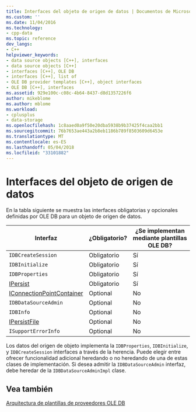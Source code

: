 ```yaml
---
title: Interfaces del objeto de origen de datos | Documentos de Microsoft
ms.custom: ''
ms.date: 11/04/2016
ms.technology:
- cpp-data
ms.topic: reference
dev_langs:
- C++
helpviewer_keywords:
- data source objects [C++], interfaces
- data source objects [C++]
- interfaces [C++], OLE DB
- interfaces [C++], list of
- OLE DB provider templates [C++], object interfaces
- OLE DB [C++], interfaces
ms.assetid: 929e100c-c08c-4b64-8437-d8d1357226f6
author: mikeblome
ms.author: mblome
ms.workload:
- cplusplus
- data-storage
ms.openlocfilehash: 1c8aaed0a9f50e20dba5938b9b37425f4caa2bb1
ms.sourcegitcommit: 76b7653ae443a2b8eb1186b789f8503609d6453e
ms.translationtype: MT
ms.contentlocale: es-ES
ms.lasthandoff: 05/04/2018
ms.locfileid: "33101882"
---
```

# <a name="data-source-object-interfaces"></a>Interfaces del objeto de origen de datos
En la tabla siguiente se muestra las interfaces obligatorias y opcionales definidas por OLE DB para un objeto de origen de datos.  
  
|Interfaz|¿Obligatorio?|¿Se implementan mediante plantillas OLE DB?|  
|---------------|---------------|--------------------------------------|  
|`IDBCreateSession`|Obligatorio|Sí|  
|`IDBInitialize`|Obligatorio|Sí|  
|`IDBProperties`|Obligatorio|Sí|  
|[IPersist](http://msdn.microsoft.com/library/windows/desktop/ms688695)|Obligatorio|Sí|  
|[IConnectionPointContainer](http://msdn.microsoft.com/library/windows/desktop/ms683857)|Optional|No|  
|`IDBDataSourceAdmin`|Optional|No|  
|`IDBInfo`|Optional|No|  
|[IPersistFile](http://msdn.microsoft.com/library/windows/desktop/ms687223)|Optional|No|  
|`ISupportErrorInfo`|Optional|No|  
  
 Los datos del origen de objeto implementa la `IDBProperties`, `IDBInitialize`, y `IDBCreateSession` interfaces a través de la herencia. Puede elegir entre ofrecer funcionalidad adicional heredando o no heredando de una de estas clases de implementación. Si desea admitir la `IDBDataSourceAdmin` interfaz, debe heredar de la `IDBDataSourceAdminImpl` clase.  
  
## <a name="see-also"></a>Vea también  
 [Arquitectura de plantillas de proveedores OLE DB](../../data/oledb/ole-db-provider-template-architecture.md)